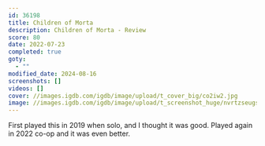 ```yaml
---
id: 36198
title: Children of Morta
description: Children of Morta - Review
score: 80
date: 2022-07-23
completed: true
goty:
  - ""
modified_date: 2024-08-16
screenshots: []
videos: []
cover: //images.igdb.com/igdb/image/upload/t_cover_big/co2iw2.jpg
image: //images.igdb.com/igdb/image/upload/t_screenshot_huge/nvrtzseugsew2f4vvvrw.jpg
---
```

First played this in 2019 when solo, and I thought it was good. Played again in 2022 co-op and it was even better.